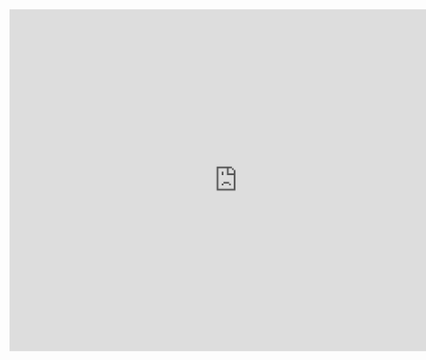 <iframe width="800" height="600" src="https://www.youtube.com/embed/lh744j1Vgos?si=DNnTESBu5NBCXkB1" title="YouTube video player" frameborder="0" allow="accelerometer; autoplay; clipboard-write; encrypted-media; gyroscope; picture-in-picture; web-share" referrerpolicy="strict-origin-when-cross-origin" allowfullscreen></iframe>
 
 
